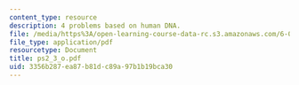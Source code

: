 ```yaml
---
content_type: resource
description: 4 problems based on human DNA.
file: /media/https%3A/open-learning-course-data-rc.s3.amazonaws.com/6-092-bioinformatics-and-proteomics-january-iap-2005/3356b287ea87b81dc89a97b1b19bca30_ps2_3_o.pdf
file_type: application/pdf
resourcetype: Document
title: ps2_3_o.pdf
uid: 3356b287-ea87-b81d-c89a-97b1b19bca30
---
```

